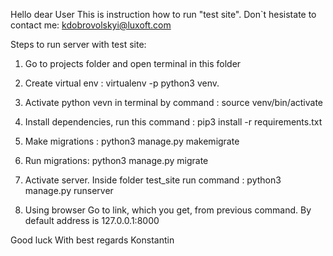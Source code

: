 Hello dear User
This is instruction how to run "test site". 
Don`t hesistate to contact me: kdobrovolskyi@luxoft.com

Steps to run server with test site:

1) Go to projects folder and open terminal in this folder
2) Create virtual env : virtualenv -p python3 venv.
3) Activate python vevn in terminal by command :  source venv/bin/activate

4) Install dependencies, run this command : pip3 install -r requirements.txt
5) Make migrations : python3 manage.py makemigrate
6) Run migrations: python3 manage.py migrate
7) Activate server. Inside folder test_site run command : python3 manage.py runserver
8) Using browser Go to link, which you get, from previous command. By default address is 127.0.0.1:8000


Good luck
With best regards Konstantin

